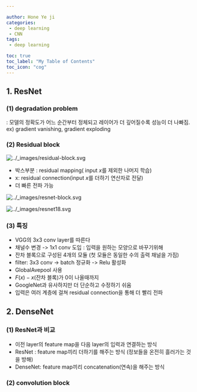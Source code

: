 ```yaml
---

author: Hone Ye ji
categories: 
 - deep learning
 - CNN
tags: 
 - deep learning

toc: true
toc_label: "My Table of Contents"
toc_icon: "cog"
---
```



## 1. ResNet

### (1) degradation problem
: 모델의 정확도가 어느 순간부터 정체되고 레이어가 더 깊어질수록 성능이 더 나빠짐.  ex) gradient vanishing, gradient exploding

### (2) Residual block 
![../_images/residual-block.svg](https://d2l.ai/_images/residual-block.svg)
- 박스부분 : residual mapping( input $x$를 제외한 나머지 학습)
- x: residual connection(input $x$를 더하기 연산자로 전달)
- 더 빠른 전파 가능

![../_images/resnet-block.svg](https://d2l.ai/_images/resnet-block.svg)

![../_images/resnet18.svg](https://d2l.ai/_images/resnet18.svg)


### (3) 특징
- VGG의 3x3 conv layer를 따른다
- 채널수 변경 -> 1x1 conv 도입 : 입력을 원하는 모양으로 바꾸기위해
- 잔차 블록으로 구성된 4개의 모듈 (첫 모듈은 동일한 수의 출력 채널을 가짐)
- filter: 3x3 conv -> batch 정규화 -> Relu 활성화
- GlobalAvepool 사용
- $F(x)-x$(잔차 블록)가 0이 나올때까지
- GoogleNet과 유사하지만 더 단순하고 수정하기 쉬움
- 입력은 여러 계층에 걸쳐 residual connection을 통해 더 빨리 전파



## 2. DenseNet
### (1) ResNet과 비교
- 이전 layer의 feature map을 다음 layer의 입력과 연결하는 방식
- ResNet : feature map끼리 더하기를 해주는 방식 (정보들을 온전히 흘러가는 것을 방해)
- DenseNet: feature map끼리 concatenation(연속)을 해주는 방식

### (2) convolution block

<!--stackedit_data:
eyJoaXN0b3J5IjpbMjE0MTU2NjQxMiwtMTA5NzQ5NjY5OSwtMT
U4MzYwNTY4MF19
-->